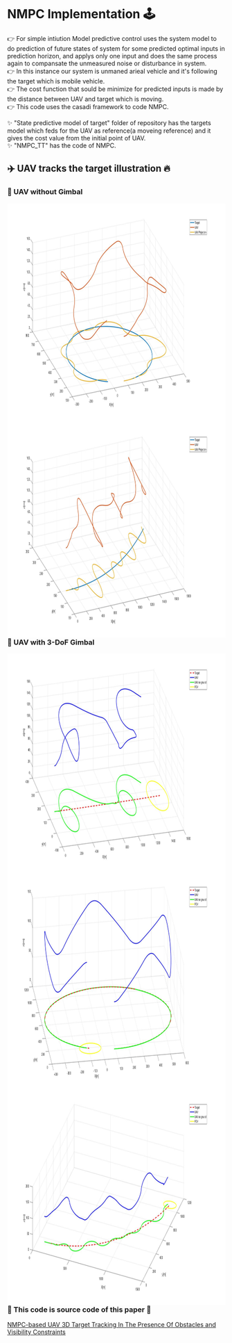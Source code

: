 # NMPC Implementation 🕹️     

👉 For simple intiution Model predictive control uses the system model to do prediction of future states of system for some predicted optimal inputs in prediction horizon, and applys only one input and does the same process again to compansate the unmeasured noise or disturbance in system.      
👉 In this instance our system is unmaned arieal vehicle and it's following the target which is mobile vehicle.       
👉 The cost function that sould be minimize for predicted inputs is made by the distance between UAV and target which is moving.   
👉 This code uses the casadi framework to code NMPC.

✨ "State predictive model of target" folder of repository has the targets model which feds for the UAV as reference(a moveing reference) and it gives the cost value from the initial point of UAV.      
✨ "NMPC_TT" has the code of NMPC.      

## ✈️ UAV tracks the target illustration 🔥      
        
### 📌 UAV without Gimbal                
<img align="left" height="500" width="700" src="https://github.com/devsonni/MPC-Implementation/blob/main/gif/TrackWTG1.jpg">            
<img align="right" height="500" width="700" src="https://github.com/devsonni/MPC-Implementation/blob/main/gif/TrackTWG.jpg">     
   
         
### 📌 UAV with 3-DoF Gimbal                
<img align="left" height="500" width="700" src="https://github.com/devsonni/MPC-Implementation/blob/main/gif/TargetTrack6.jpg">         
<img align="right" height="500" width="700" src="https://github.com/devsonni/MPC-Implementation/blob/main/gif/TargetTrack5.jpg">        
<img align="left" height="500" width="700" src="https://github.com/devsonni/MPC-Implementation/blob/main/gif/TargetTrack3.jpg">                 
     
### 🔗 This code is source code of this paper 📝        
[NMPC-based UAV 3D Target Tracking In The Presence Of Obstacles and Visibility Constraints](https://ieeexplore.ieee.org/document/9476710)      

<!-- 
First           | Second
----------------|----------------------
<img align="left" height="500" width="600" src="https://github.com/devsonni/MPC-Implementation/blob/main/gif/TargetTrack6.jpg">|<img align="left" height="500" width="600" src="https://github.com/devsonni/MPC-Implementation/blob/main/gif/TargetTrack6.jpg"> -->

